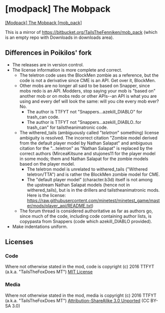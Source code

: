 # [modpack] The Mobpack
[[Modpack] The Mobpack [mob_pack]](https://forum.minetest.org/viewtopic.php?f=9&t=14822>)

This is a mirror of <https://bitbucket.org/TailsTheFenniken/mob_pack> (which is an empty repo with Downloads in downloads area).


## Differences in Poikilos' fork
- The releases are in version control.
- The license information is more complete and correct.
  - The teletron code uses the BlockMen zombie as a reference, but the
    code is not a derivative since CME is an API. Get over it,
    BlockMen.
  - Other mobs are no longer all said to be based on Snapper, since mobs
    redo is an API. Modders, stop saying your mob is "based on" another
    mob or on mobs redo or other APIs--an API is what you are using and
    every def will look the same: will you cite every mob ever? No.
    - The author is TTFYT not "Snappers...azekill_DIABLO" for trash_can
      code.
    - The author is TTFYT not "Snappers...azekill_DIABLO..for trash_can"
      for tailstheanimatronic code.
  - The withered_tails (ambiguously called "*teletron*" something)
    license ambiguity is resolved. The incorrect citation "Zombie model
    derived from the default player model by Nathan Salapat" and
    ambiguous citation for the "...teletron" as "Nathan Salapat" is
    replaced by the correct authors (MirceaKitsune and stujones11 for
    the player model in some mods; them and Nathan Salapat for the
    zombie models based on the player model.
    - The teletron model is unrelated to withered_tails
      ("Withered teletron/TTA") and is rather the BlockMen zombie model
      for CME.
    - The "default player model" (character.b3d) itself is not among the
      upstream Nathan Salapat models (hence not in withered_tails), but
      is in the drillers and tailstheanimatronic mods. Here is the
      license:
      <https://raw.githubusercontent.com/minetest/minetest_game/master/mods/player_api/README.txt>)
  - The forum thread is considered authoritative as far as authors go,
    since much of the code, including code containing author lists, is
    copypasta from Snappers (code which azekill_DIABLO provided).
- Make indentations uniform.

## Licenses
### Code
Where not otherwise stated in the mod, code is
copyright (c) 2016 TTFYT (a.k.a. "TailsTheFoxDoes MT")
[MIT License](https://opensource.org/licenses/MIT)

### Media
Where not otherwise stated in the mod, media is
copyright (c) 2016 TTFYT (a.k.a. "TailsTheFoxDoes MT")
[Attribution-ShareAlike 3.0 Unported](https://creativecommons.org/licenses/by-sa/3.0/)
(CC BY-SA 3.0)


